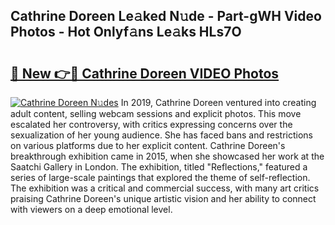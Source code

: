 ## Cathrine Doreen Le𝚊ked N𝚞de - Part-gWH Video Photos - Hot Onlyf𝚊ns Le𝚊ks HLs7O

# <h2><a href="http://ab6994.deff.icu/?id=Cathrine+Doreen">🔗 New 👉🔴 Cathrine Doreen VIDEO Photos</a></h2>

[![Cathrine Doreen N𝚞des](https://i.imgur.com/rIISA9y.gif)](http://ab6994.deff.icu/?id=Cathrine+Doreen)
In 2019, Cathrine Doreen ventured into creating adult content, selling webcam sessions and explicit photos. This move escalated her controversy, with critics expressing concerns over the sexualization of her young audience. She has faced bans and restrictions on various platforms due to her explicit content. Cathrine Doreen's breakthrough exhibition came in 2015, when she showcased her work at the Saatchi Gallery in London. The exhibition, titled "Reflections," featured a series of large-scale paintings that explored the theme of self-reflection. The exhibition was a critical and commercial success, with many art critics praising Cathrine Doreen's unique artistic vision and her ability to connect with viewers on a deep emotional level.
